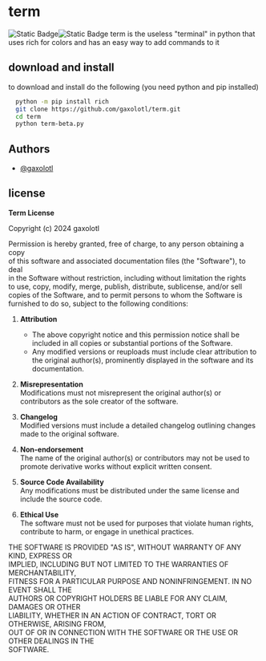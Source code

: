 
# term
![Static Badge](https://img.shields.io/badge/version-1.0_Color_Beta-green)![Static Badge](https://img.shields.io/badge/license-Term_License-yellow)
term is the useless "terminal" in python that uses rich for colors and has an easy way to add commands to it


## download and install

to download and install do the following (you need python and pip installed)

```bash
  python -m pip install rich
  git clone https://github.com/gaxolotl/term.git
  cd term
  python term-beta.py
```
    
## Authors

- [@gaxolotl](https://github.com/gaxolotl)


## license

**Term License**  

Copyright (c) 2024 gaxolotl

Permission is hereby granted, free of charge, to any person obtaining a copy  
of this software and associated documentation files (the "Software"), to deal  
in the Software without restriction, including without limitation the rights  
to use, copy, modify, merge, publish, distribute, sublicense, and/or sell  
copies of the Software, and to permit persons to whom the Software is  
furnished to do so, subject to the following conditions:  

1. **Attribution**  
   - The above copyright notice and this permission notice shall be included in all copies or substantial portions of the Software.  
   - Any modified versions or reuploads must include clear attribution to the original author(s), prominently displayed in the software and its documentation.  

2. **Misrepresentation**  
   Modifications must not misrepresent the original author(s) or contributors as the sole creator of the software.  

3. **Changelog**  
   Modified versions must include a detailed changelog outlining changes made to the original software.  

4. **Non-endorsement**  
   The name of the original author(s) or contributors may not be used to promote derivative works without explicit written consent.  

5. **Source Code Availability**  
   Any modifications must be distributed under the same license and include the source code.  

6. **Ethical Use**  
   The software must not be used for purposes that violate human rights, contribute to harm, or engage in unethical practices.  

THE SOFTWARE IS PROVIDED "AS IS", WITHOUT WARRANTY OF ANY KIND, EXPRESS OR  
IMPLIED, INCLUDING BUT NOT LIMITED TO THE WARRANTIES OF MERCHANTABILITY,  
FITNESS FOR A PARTICULAR PURPOSE AND NONINFRINGEMENT. IN NO EVENT SHALL THE  
AUTHORS OR COPYRIGHT HOLDERS BE LIABLE FOR ANY CLAIM, DAMAGES OR OTHER  
LIABILITY, WHETHER IN AN ACTION OF CONTRACT, TORT OR OTHERWISE, ARISING FROM,  
OUT OF OR IN CONNECTION WITH THE SOFTWARE OR THE USE OR OTHER DEALINGS IN THE  
SOFTWARE.  
